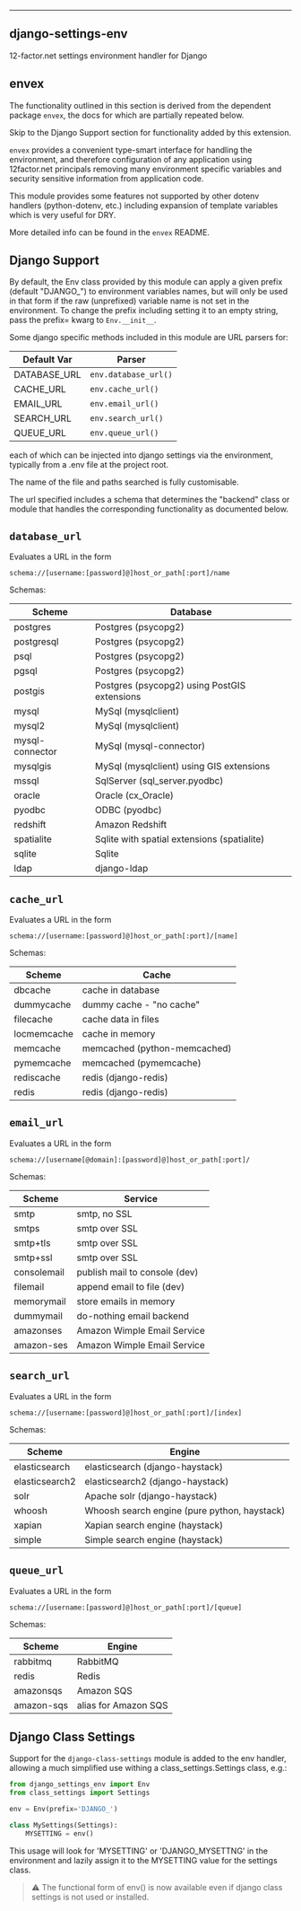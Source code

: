 -------------------
django-settings-env
-------------------
12-factor.net settings environment handler for Django

envex
---------

The functionality outlined in this section is derived from the dependent package
`envex`, the docs for which are partially repeated below.

Skip to the Django Support section for functionality added by this extension.

`envex` provides a convenient type-smart interface for handling the environment, and therefore
configuration of any application using 12factor.net principals removing many environment specific
variables and security sensitive information from application code.

This module provides some features not supported by other dotenv handlers
(python-dotenv, etc.) including expansion of template variables which is very useful
for DRY.

More detailed info can be found in the `envex` README.


Django Support
--------------

By default, the Env class provided by this module can apply a given prefix (default "DJANGO_")
to environment variables names, but will only be used in that form if the raw (unprefixed)
variable name is not set in the environment. To change the prefix including setting it to
an empty string, pass the prefix= kwarg to `Env.__init__`.

Some django specific methods included in this module are URL parsers for:

| Default Var    | Parser
|----------------|----------------------- 
| DATABASE_URL   | `env.database_url()`
| CACHE_URL      | `env.cache_url()`
| EMAIL_URL      | `env.email_url()`
| SEARCH_URL     | `env.search_url()`
| QUEUE_URL      | `env.queue_url()`

each of which can be injected into django settings via the environment, typically
from a .env file at the project root.

The name of the file and paths searched is fully customisable.

The url specified includes a schema that determines the "backend" class or module
that handles the corresponding functionality as documented below.

## `database_url`
Evaluates a URL in the form 
```
schema://[username:[password]@]host_or_path[:port]/name
```
Schemas:

| Scheme          | Database
|-----------------|----------------------
| postgres        | Postgres (psycopg2)
| postgresql      | Postgres (psycopg2)
| psql            | Postgres (psycopg2)
| pgsql           | Postgres (psycopg2)
| postgis         | Postgres (psycopg2) using PostGIS extensions
| mysql           | MySql (mysqlclient) 
| mysql2          | MySql (mysqlclient)
| mysql-connector | MySql (mysql-connector)
| mysqlgis        | MySql (mysqlclient) using GIS extensions
| mssql           | SqlServer (sql_server.pyodbc)
| oracle          | Oracle (cx_Oracle)
| pyodbc          | ODBC (pyodbc)
| redshift        | Amazon Redshift
| spatialite      | Sqlite with spatial extensions (spatialite)
| sqlite          | Sqlite
| ldap            | django-ldap

## `cache_url`
Evaluates a URL in the form
```
schema://[username:[password]@]host_or_path[:port]/[name]
```
Schemas:

| Scheme          | Cache
|-----------------|----------------------
| dbcache         | cache in database
| dummycache      | dummy cache - "no cache" 
| filecache       | cache data in files
| locmemcache     | cache in memory
| memcache        | memcached (python-memcached)
| pymemcache      | memcached (pymemcache)
| rediscache      | redis (django-redis)
| redis           | redis (django-redis)

## `email_url`
Evaluates a URL in the form
```
schema://[username[@domain]:[password]@]host_or_path[:port]/
```
Schemas:

| Scheme          | Service
|-----------------|----------------------
| smtp            | smtp, no SSL
| smtps           | smtp over SSL
| smtp+tls        | smtp over SSL
| smtp+ssl        | smtp over SSL
| consolemail     | publish mail to console (dev)
| filemail        | append email to file (dev)
| memorymail      | store emails in memory
| dummymail       | do-nothing email backend
| amazonses       | Amazon Wimple Email Service
| amazon-ses      | Amazon Wimple Email Service

## `search_url`
Evaluates a URL in the form
```
schema://[username:[password]@]host_or_path[:port]/[index]
```
Schemas:

| Scheme          | Engine
|-----------------|----------------------
| elasticsearch   | elasticsearch (django-haystack)
| elasticsearch2  | elasticsearch2 (django-haystack)
| solr            | Apache solr (django-haystack)
| whoosh          | Whoosh search engine (pure python, haystack)
| xapian          | Xapian search engine (haystack)
| simple          | Simple search engine (haystack)

## `queue_url`
Evaluates a URL in the form
```
schema://[username:[password]@]host_or_path[:port]/[queue]
```
Schemas:

| Scheme          | Engine
|-----------------|----------------------
| rabbitmq        | RabbitMQ
| redis           | Redis
| amazonsqs       | Amazon SQS
| amazon-sqs      | alias for Amazon SQS


Django Class Settings
---------------------

Support for the `django-class-settings` module is added to the env handler, allowing
a much simplified use withing a class_settings.Settings class, e.g.:

```python
from django_settings_env import Env
from class_settings import Settings

env = Env(prefix='DJANGO_')

class MySettings(Settings):
    MYSETTING = env()
```
This usage will look for 'MYSETTING' or 'DJANGO_MYSETTNG' in the environment and lazily
assign it to the MYSETTING value for the settings class.

> :warning: The functional form of env() is now available even if django class settings is not
used or installed.

